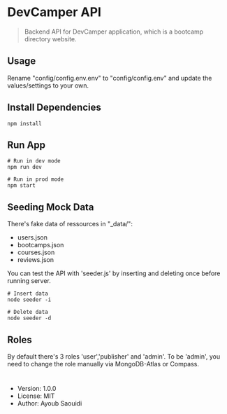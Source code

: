 # DevCamper API

> Backend API for DevCamper application, which is a bootcamp directory website.

## Usage

Rename "config/config.env.env" to "config/config.env" and update the values/settings to your own.

## Install Dependencies

```
npm install
```

## Run App

```
# Run in dev mode
npm run dev

# Run in prod mode
npm start
```

## Seeding Mock Data

There's fake data of ressources in "\_data/":

- users.json
- bootcamps.json
- courses.json
- reviews.json

You can test the API with 'seeder.js' by inserting and deleting once before running server.

```
# Insert data
node seeder -i

# Delete data
node seeder -d
```

## Roles

By default there's 3 roles 'user','publisher' and 'admin'. To be 'admin', you need to change the role manually via MongoDB-Atlas or Compass.

#

- Version: 1.0.0
- License: MIT
- Author: Ayoub Saouidi
